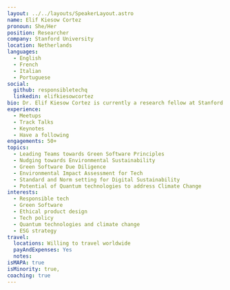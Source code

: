 ```yaml
---
layout: ../../layouts/SpeakerLayout.astro
name: Elif Kiesow Cortez
pronoun: She/Her
position: Researcher
company: Stanford University
location: Netherlands
languages:
  - English
  - French
  - Italian
  - Portuguese
social:
  github: responsibletechq
  linkedin: elifkiesowcortez
bio: Dr. Elif Kiesow Cortez is currently a research fellow at Stanford Law School and collaborates with the Stanford Institute for Human-Centered AI. Elif is a policy advocate for responsible technology and ethical product design. Elif previously worked in policy advisory, project management, research and academic roles on the governance of emerging technologies. She has been appointed as an advisory board member for projects of the UNFCCC, European Research Council, IAPP and she currently participates in developing privacy enhancing technology standards for a project of the IEEE SA. She was a member of the UN IGF Policy Network on Environment. Elif is a frequent international speaker on responsible tech governance with a current emphasis on green tech, responsible AI and tech ethics. She previously delivered talks to diverse audiences in the USA, Europe, China, Brazil, and Australia among many other countries.
experience:
  - Meetups
  - Track Talks
  - Keynotes
  - Have a following
engagements: 50+
topics:
  - Leading Teams towards Green Software Principles
  - Nudging towards Environmental Sustainability
  - Green Software Due Diligence
  - Environmental Impact Assessment for Tech
  - Standard and Norm setting for Digital Sustainability
  - Potential of Quantum technologies to address Climate Change
interests:
  - Responsible tech
  - Green Software
  - Ethical product design
  - Tech policy
  - Quantum technologies and climate change
  - ESG strategy
travel:
  locations: Willing to travel worldwide
  payAndExpenses: Yes
  notes:
isMAPA: true
isMinority: true,
coaching: true
---
```

